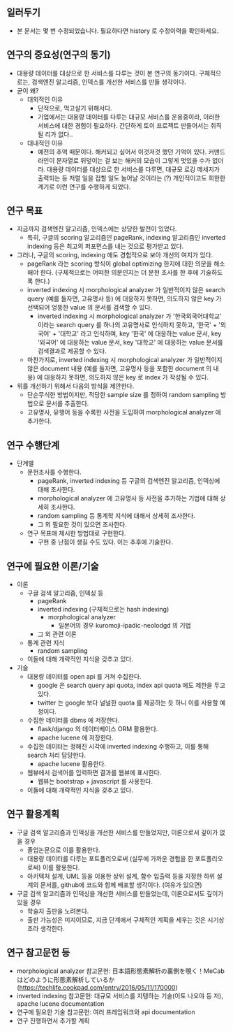 일러두기
------
* 본 문서는 몇 번 수정되었습니다. 필요하다면 history 로 수정이력을 확인하세요.


연구의 중요성(연구의 동기)
--------------------
* 대용량 데이터를 대상으로 한 서비스를 다루는 것이 본 연구의 동기이다. 구체적으로는, 검색엔진 알고리즘, 인덱스를 개선한 서비스를 만들 생각이다.
* 굳이 왜?
  * 대외적인 이유
    * 단적으로, 먹고살기 위해서다.
    * 기업에서는 대용량 데이터를 다루는 대규모 서비스를 운용중이라, 이러한 서비스에 대한 경험이 필요하다. 간단하게 토이 프로젝트 만들어서는 취직될 리가 없다..
  * 대내적인 이유
    * 예전의 추억 때문이다. 해커되고 싶어서 이것저것 했던 기억이 있다. 커맨드라인이 문자열로 뒤덮이는 걸 보는 해커의 모습이 그렇게 멋있을 수가 없더라. 대용량 데이터를 대상으로 한 서비스를 다루면, 대규모 로깅 메세지가 출력되는 등 저럴 일을 접할 일도 늘어날 것이라는 (?) 개인적이고도 희한한 계기로 이런 연구를 수행하게 되었다.


연구 목표
-------
* 지금까지 검색엔진 알고리즘, 인덱스에는 상당한 발전이 있었다. 
  * 특히, 구글의 scoring 알고리즘인 pageRank, indexing 알고리즘인 inverted indexing 등은 최고의 퍼포먼스를 내는 것으로 평가받고 있다. 
* 그러나, 구글의 scoring, indexing 에도 경험적으로 보아 개선의 여지가 있다.
  * pageRank 라는 scoring 방식이 global optimizing 한지에 대한 의문을 해소해야 한다. (구체적으로는 어떠한 의문인지는 더 문헌 조사를 한 후에 기술하도록 한다.)
  * inverted indexing 시 morphological analyzer 가 일반적이지 않은 search query (예를 들자면, 고유명사 등) 에 대응하지 못하면, 의도하지 않은 key 가 선택되어 엉뚱한 value 의 문서를 검색할 수 있다.
    * inverted indexing 시 morphological analyzer 가 '한국외국어대학교' 이라는 search query 를 하나의 고유명사로 인식하지 못하고, '한국' + '외국어' + '대학교' 라고 인식하여, key '한국' 에 대응하는 value 문서, key '외국어' 에 대응하는 value 문서, key '대학교' 에 대응하는 value 문서를 검색결과로 제공할 수 있다.
  * 마찬가지로, inverted indexing 시 morphological analyzer 가 일반적이지 않은 document 내용 (예를 들자면, 고유명사 등을 포함한 document 의 내용) 에 대응하지 못하면, 의도하지 않은 key 로 index 가 작성될 수 있다.
* 위를 개선하기 위해서 다음의 방식을 제안한다. 
  * 단순무식한 방법이지만, 적당한 sample size 를 정하여 random sampling 방법으로 문서를 추출한다.
  * 고유명사, 유행어 등을 수록한 사전을 도입하여 morphological analyzer 에 추가한다.


연구 수행단계
----------
* 단계별
  * 문헌조사를 수행한다.
    * pageRank, inverted indexing 등 구글의 검색엔진 알고리즘, 인덱싱에 대해 조사한다.
    * morphological analyzer 에 고유명사 등 사전을 추가하는 기법에 대해 상세히 조사한다.
    * random sampling 등 통계학 지식에 대해서 상세히 조사한다.
    * 그 외 필요한 것이 있으면 조사한다.
  * 연구 목표애 제시한 방법대로 구현한다. 
    * 구현 중 난점이 생길 수도 있다. 이는 추후에 기술한다.


연구에 필요한 이론/기술
---------------
* 이론
  * 구글 검색 알고리즘, 인덱싱 등
    * pageRank 
    * inverted indexing (구체적으로는 hash indexing) 
      * morphological analyzer 
        * 일본어의 경우 kuromoji-ipadic-neolodgd 의 기법
    * 그 외 관련 이론
  * 통계 관련 지식
    * random sampling
  * 이들에 대해 개략적인 지식을 갖추고 있다.
* 기술
  * 대용량 데이터를 open api 를 거쳐 수집한다.
    * google 은 search query api quota, index api quota 에도 제한을 두고 있다.
    * twitter 는 google 보다 널널한 quota 를 제공하는 듯 하니 이를 사용할 예정이다.
  * 수집한 데이터를 dbms 에 저장한다.
    * flask/django 의 데이터베이스 ORM 활용한다.
    * apache lucene 에 저장한다.
  * 수집한 데이터는 정해진 시각에 inverted indexing 수행하고, 이를 통해 search 처리 담당한다.
    * apache lucene 활용한다.
  * 웹뷰에서 검색어를 입력하면 결과를 웹뷰에 표시한다.
    * 웹뷰는 bootstrap + javascript 를 사용한다. 
  * 이들에 대해 개략적인 지식을 갖추고 있다.


연구 활용계획
----------
* 구글 검색 알고리즘과 인덱싱을 개선한 서비스를 만들었지만, 이론으로서 깊이가 없을 경우
  * 졸업논문으로 이를 활용한다.
  * 대용량 데이터를 다루는 포트폴리오로써 (실무에 가까운 경험을 한 포트폴리오로써) 이를 활용한다.
  * 아키텍처 설계, UML 등을 이용한 상위 설계, 함수 입출력 등을 지정한 하위 설계의 문서를, github에 코드와 함께 배포할 생각이다. (여유가 있으면)
* 구글 검색 알고리즘과 인덱싱을 개선한 서비스를 만들었는데, 이론으로서도 깊이가 있을 경우
  * 학술지 출판을 노려본다.
  * 출판 가능성은 미지이므로, 지금 단계에서 구체적인 계획을 세우는 것은 시기상조라 생각한다.


연구 참고문헌 등
------------
* morphological analyzer 참고문헌: 日本語形態素解析の裏側を覗く！MeCab はどのように形態素解析しているか (https://techlife.cookpad.com/entry/2016/05/11/170000) 
* inverted indexing 참고문헌: 대규모 서비스를 지탱하는 기술(이토 나오야 등 저), apache lucene documentation
* 연구에 필요한 기술 참고문헌: 여러 프레임워크와 api documentation
* 연구 진행하면서 추가할 계획
